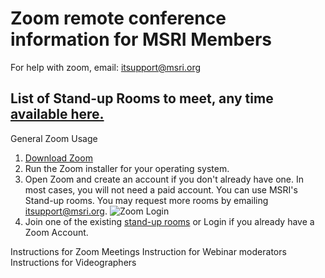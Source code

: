 # Zoom remote conference information for MSRI Members
For help with zoom, email: itsupport@msri.org 

## List of Stand-up Rooms to meet, any time [available here.](https://github.com/msri/public/tree/master/Members/Zoom/Standup%20Rooms)

General Zoom Usage
1. [Download Zoom](https://zoom.us/download)
1. Run the Zoom installer for your operating system. 
1. Open Zoom and create an account if you don't already have one. In most cases, you will not need a paid account. You can use MSRI's Stand-up rooms. You may request more rooms by emailing itsupport@msri.org. 
![Zoom Login](https://s3-us-west-1.amazonaws.com/msri.org/computing/zoom-login.png)
1. Join one of the existing [stand-up rooms](https://github.com/msri/public/tree/master/Members/Zoom/Standup%20Rooms)
or
Login if you already have a Zoom Account. 

Instructions for Zoom Meetings
Instruction for Webinar moderators
Instructions for Videographers